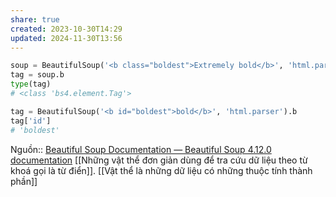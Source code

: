 ```yaml
---
share: true
created: 2023-10-30T14:29
updated: 2024-11-30T13:56
---
```

```python
soup = BeautifulSoup('<b class="boldest">Extremely bold</b>', 'html.parser')
tag = soup.b
type(tag)
# <class 'bs4.element.Tag'>
```

```python
tag = BeautifulSoup('<b id="boldest">bold</b>', 'html.parser').b
tag['id']
# 'boldest'
```
Nguồn:: [Beautiful Soup Documentation — Beautiful Soup 4.12.0 documentation](https://www.crummy.com/software/BeautifulSoup/bs4/doc/#bs4.Tag.attrs) 
[[Những vật thể đơn giản dùng để tra cứu dữ liệu theo từ khoá gọi là từ điển]]. [[Vật thể là những dữ liệu có những thuộc tính thành phần]]